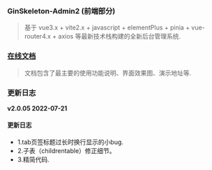 ### GinSkeleton-Admin2 (前端部分)
> 基于 vue3.x + vite2.x + javascript + elementPlus + pinia + vue-router4.x + axios 等最新技术栈构建的全新后台管理系统.  


###  [在线文档](https://www.yuque.com/xiaofensinixidaouxiang/qmanaq/qmucb4)
> 文档包含了最主要的使用功能说明、界面效果图、演示地址等.

### 更新日志
**v2.0.05  2022-07-21**

####  更新日志
 - 1.tab页签标题过长时换行显示的小bug.
 - 2.子表（childrentable）修正细节。
 - 3.精简代码.
  
